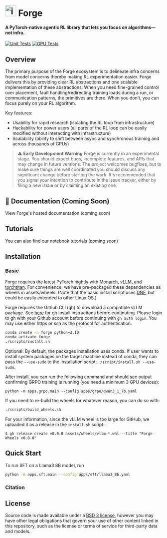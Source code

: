# <img width="35" height="35" alt="image" src="https://github.com/user-attachments/assets/2700a971-e5d6-4036-b03f-2f89c9791609" /> Forge

#### A PyTorch-native agentic RL library that lets you focus on algorithms—not infra.
[![Unit Tests](https://github.com/meta-pytorch/forge/actions/workflows/unit_test.yaml/badge.svg)](https://github.com/meta-pytorch/forge/actions/workflows/unit_test.yaml)
[![GPU Tests](https://github.com/meta-pytorch/forge/actions/workflows/gpu_test.yaml/badge.svg)](https://github.com/meta-pytorch/forge/actions/workflows/gpu_test.yaml)

## Overview
The primary purpose of the Forge ecosystem is to delineate infra concerns from model concerns thereby making RL experimentation easier. Forge delivers this by providing clear RL abstractions and one scalable implementation of these abstractions. When you need fine-grained control over placement, fault handling/redirecting training loads during a run, or communication patterns, the primitives are there. When you don’t, you can focus purely on your RL algorithm.

Key features:
- Usability for rapid research (isolating the RL loop from infrastructure)
- Hackability for power users (all parts of the RL loop can be easily modified without interacting with infrastructure)
- Scalability (ability to shift between async and synchronous training and across thousands of GPUs)

> ⚠️ **Early Development Warning** Forge is currently in an experimental
> stage. You should expect bugs, incomplete features, and APIs that may change
> in future versions. The project welcomes bugfixes, but to make sure things are
> well coordinated you should discuss any significant change before starting the
> work. It's recommended that you signal your intention to contribute in the
> issue tracker, either by filing a new issue or by claiming an existing one.

## 📖 Documentation (Coming Soon)

View Forge's hosted documentation (coming soon)

## Tutorials

You can also find our notebook tutorials (coming soon)

## Installation

### Basic

Forge requires the latest PyTorch nightly with [Monarch](https://github.com/meta-pytorch/monarch), [vLLM](https://github.com/vllm-project/vllm), and [torchtitan](https://github.com/pytorch/torchtitan). For convenience,
we have pre-packaged these dependencies as wheels in assets/wheels. (Note that the basic install script
uses [DNF](https://docs.fedoraproject.org/en-US/quick-docs/dnf/), but could be easily extended to other Linux OS.)

Forge requires the Github CLI (gh) to download a compatible vLLM package. See [here](https://github.com/cli/cli#installation) for gh install instructions before continuting. Please login to gh with your Github account before continuing with `gh auth login`. You may use either https or ssh as the protocol for authentication.

```bash
conda create -n forge python=3.10
conda activate forge
./scripts/install.sh
```

Optional: By default, the packages installation uses conda. If user wants to install system packages on the target machine instead of conda, they can pass the `--use-sudo` to the installation script: `./script/install.sh --use-sudo`.

After install, you can run the following command and should see output confirming GRPO training is running (you need a minimum 3 GPU devices):

```
python -m apps.grpo.main --config apps/grpo/qwen3_1_7b.yaml
```

If you need to re-build the wheels for whatever reason, you can do so with:
```bash
./scripts/build_wheels.sh
```

For your information, since the vLLM wheel is too large for GitHub, we uploaded it as a release in the `install.sh` script:
```
$ gh release create v0.0.0 assets/wheels/vllm-*.whl --title "Forge Wheels v0.0.0"
```

## Quick Start

To run SFT on a Llama3 8B model, run

```bash
python -m apps.sft.main --config apps/sft/llama3_8b.yaml
```

### Citation

## License

Source code is made available under a [BSD 3 license](./LICENSE), however you may have other legal obligations that govern your use of other content linked in this repository, such as the license or terms of service for third-party data and models.
